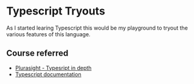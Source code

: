 # Typescript Tryouts

As I started learing Typescript this would be my playground to tryout the various features of this language.

## Course referred

- [Plurasight - Typesript in depth](https://app.pluralsight.com/library/courses/typescript-in-depth/table-of-contents)
- [Typescript documentation](https://www.typescriptlang.org/docs/)